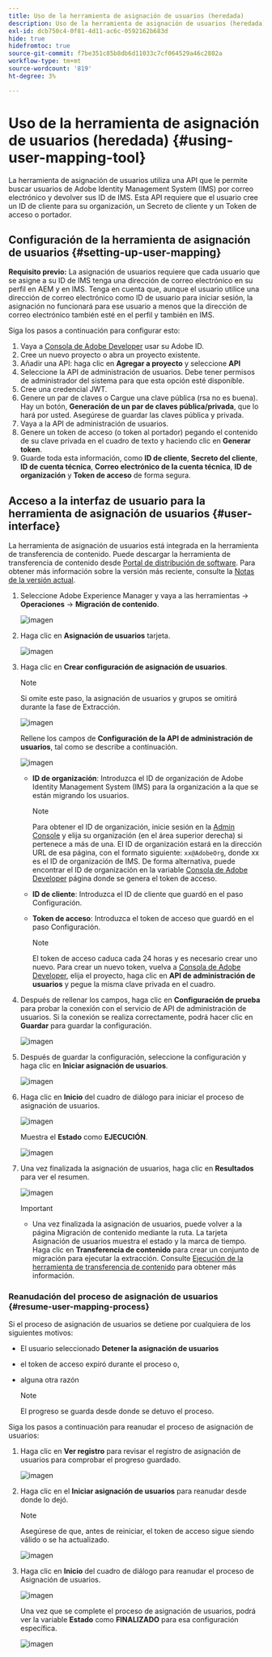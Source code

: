 ```yaml
---
title: Uso de la herramienta de asignación de usuarios (heredada)
description: Uso de la herramienta de asignación de usuarios (heredada)
exl-id: dcb750c4-0f81-4d11-ac6c-0592162b683d
hide: true
hidefromtoc: true
source-git-commit: f7be351c85b8db6d11033c7cf064529a46c2802a
workflow-type: tm+mt
source-wordcount: '819'
ht-degree: 3%

---
```


# Uso de la herramienta de asignación de usuarios (heredada) {#using-user-mapping-tool}

La herramienta de asignación de usuarios utiliza una API que le permite buscar usuarios de Adobe Identity Management System (IMS) por correo electrónico y devolver sus ID de IMS. Esta API requiere que el usuario cree un ID de cliente para su organización, un Secreto de cliente y un Token de acceso o portador.

## Configuración de la herramienta de asignación de usuarios {#setting-up-user-mapping}

**Requisito previo:** La asignación de usuarios requiere que cada usuario que se asigne a su ID de IMS tenga una dirección de correo electrónico en su perfil en AEM y en IMS.  Tenga en cuenta que, aunque el usuario utilice una dirección de correo electrónico como ID de usuario para iniciar sesión, la asignación no funcionará para ese usuario a menos que la dirección de correo electrónico también esté en el perfil y también en IMS.

Siga los pasos a continuación para configurar esto:

1. Vaya a [Consola de Adobe Developer](https://console.adobe.io) usar su Adobe ID.
1. Cree un nuevo proyecto o abra un proyecto existente.
1. Añadir una API: haga clic en **Agregar a proyecto** y seleccione **API**
1. Seleccione la API de administración de usuarios.  Debe tener permisos de administrador del sistema para que esta opción esté disponible.
1. Cree una credencial JWT.
1. Genere un par de claves o Cargue una clave pública (rsa no es buena).  Hay un botón, **Generación de un par de claves pública/privada**, que lo hará por usted.  Asegúrese de guardar las claves pública y privada.
1. Vaya a la API de administración de usuarios.
1. Genere un token de acceso (o token al portador) pegando el contenido de su clave privada en el cuadro de texto y haciendo clic en **Generar token**.
1. Guarde toda esta información, como **ID de cliente**, **Secreto del cliente**, **ID de cuenta técnica**, **Correo electrónico de la cuenta técnica**, **ID de organización** y **Token de acceso** de forma segura.

## Acceso a la interfaz de usuario para la herramienta de asignación de usuarios {#user-interface}

La herramienta de asignación de usuarios está integrada en la herramienta de transferencia de contenido. Puede descargar la herramienta de transferencia de contenido desde [Portal de distribución de software](https://experience.adobe.com/#/downloads/content/software-distribution/es-es/aemcloud.html). Para obtener más información sobre la versión más reciente, consulte la [Notas de la versión actual](/help/release-notes/release-notes-cloud/release-notes-current.md).

1. Seleccione Adobe Experience Manager y vaya a las herramientas -> **Operaciones** -> **Migración de contenido**.

   ![imagen](/help/journey-migration/content-transfer-tool/assets-user-mapping/user-mapping-access1.png)

1. Haga clic en **Asignación de usuarios** tarjeta.

   ![imagen](/help/journey-migration/content-transfer-tool/assets-user-mapping/user-mapping-access2.png)

1. Haga clic en **Crear configuración de asignación de usuarios**.

   >[!NOTE]
   >Si omite este paso, la asignación de usuarios y grupos se omitirá durante la fase de Extracción.

   ![imagen](/help/journey-migration/content-transfer-tool/assets-user-mapping/user-mapping-access5.png)

   Rellene los campos de **Configuración de la API de administración de usuarios**, tal como se describe a continuación.

   ![imagen](/help/journey-migration/content-transfer-tool/assets-user-mapping/user-mapping-access3.png)


   * **ID de organización**: Introduzca el ID de organización de Adobe Identity Management System (IMS) para la organización a la que se están migrando los usuarios.

      >[!NOTE]
      >Para obtener el ID de organización, inicie sesión en la [Admin Console](https://adminconsole.adobe.com/) y elija su organización (en el área superior derecha) si pertenece a más de una. El ID de organización estará en la dirección URL de esa página, con el formato siguiente: `xx@AdobeOrg`, donde xx es el ID de organización de IMS.  De forma alternativa, puede encontrar el ID de organización en la variable [Consola de Adobe Developer](https://console.adobe.io) página donde se genera el token de acceso.

   * **ID de cliente**: Introduzca el ID de cliente que guardó en el paso Configuración.

   * **Token de acceso**: Introduzca el token de acceso que guardó en el paso Configuración.

      >[!NOTE]
      >El token de acceso caduca cada 24 horas y es necesario crear uno nuevo. Para crear un nuevo token, vuelva a [Consola de Adobe Developer](https://console.adobe.io), elija el proyecto, haga clic en **API de administración de usuarios** y pegue la misma clave privada en el cuadro.

1. Después de rellenar los campos, haga clic en **Configuración de prueba** para probar la conexión con el servicio de API de administración de usuarios. Si la conexión se realiza correctamente, podrá hacer clic en **Guardar** para guardar la configuración.

   ![imagen](/help/journey-migration/content-transfer-tool/assets-user-mapping/user-mapping-access4.png)

1. Después de guardar la configuración, seleccione la configuración y haga clic en **Iniciar asignación de usuarios**.

   ![imagen](/help/journey-migration/content-transfer-tool/assets-user-mapping/user-mapping-landing4.png)

1. Haga clic en **Inicio** del cuadro de diálogo para iniciar el proceso de asignación de usuarios.

   ![imagen](/help/journey-migration/content-transfer-tool/assets-user-mapping/resume-user-mapping3.png)

   Muestra el **Estado** como **EJECUCIÓN**.

   ![imagen](/help/journey-migration/content-transfer-tool/assets-user-mapping/user-mapping-start1.png)


1. Una vez finalizada la asignación de usuarios, haga clic en **Resultados** para ver el resumen.

   ![imagen](/help/journey-migration/content-transfer-tool/assets-user-mapping/user-mapping-landing5.png)

   >[!IMPORTANT]
   >* Una vez finalizada la asignación de usuarios, puede volver a la página Migración de contenido mediante la ruta. La tarjeta Asignación de usuarios muestra el estado y la marca de tiempo. Haga clic en **Transferencia de contenido** para crear un conjunto de migración para ejecutar la extracción. Consulte [Ejecución de la herramienta de transferencia de contenido](https://experienceleague.adobe.com/docs/experience-manager-cloud-service/moving/cloud-migration/content-transfer-tool/using-content-transfer-tool.html?lang=en#running-tool) para obtener más información.


### Reanudación del proceso de asignación de usuarios {#resume-user-mapping-process}

Si el proceso de asignación de usuarios se detiene por cualquiera de los siguientes motivos:

* El usuario seleccionado **Detener la asignación de usuarios**
* el token de acceso expiró durante el proceso o,
* alguna otra razón

   >[!NOTE]
   >El progreso se guarda desde donde se detuvo el proceso.

Siga los pasos a continuación para reanudar el proceso de asignación de usuarios:

1. Haga clic en **Ver registro** para revisar el registro de asignación de usuarios para comprobar el progreso guardado.

   ![imagen](/help/journey-migration/content-transfer-tool/assets-user-mapping/resume-user-mapping1.png)

1. Haga clic en el **Iniciar asignación de usuarios** para reanudar desde donde lo dejó.

   >[!NOTE]
   >Asegúrese de que, antes de reiniciar, el token de acceso sigue siendo válido o se ha actualizado.

   ![imagen](/help/journey-migration/content-transfer-tool/assets-user-mapping/resume-user-mapping2.png)

1. Haga clic en **Inicio** del cuadro de diálogo para reanudar el proceso de Asignación de usuarios.

   ![imagen](/help/journey-migration/content-transfer-tool/assets-user-mapping/resume-user-mapping3.png)

   Una vez que se complete el proceso de asignación de usuarios, podrá ver la variable **Estado** como **FINALIZADO** para esa configuración específica.

   ![imagen](/help/journey-migration/content-transfer-tool/assets-user-mapping/resume-user-mapping4.png)
